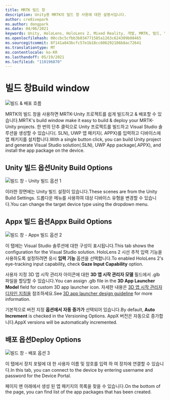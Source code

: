```yaml
---
title: MRTK 빌드 창
description: Unity용 MRTK의 빌드 창 사용에 대한 설명서입니다.
author: cre8ivepark
ms.author: dongpark
ms.date: 04/06/2021
keywords: Unity, HoloLens, HoloLens 2, Mixed Reality, 개발, MRTK, 빌드, 빌드 창, 도구
ms.openlocfilehash: 00ccbc5cfbb3b034771585a1263c624309b08465
ms.sourcegitcommit: 8f141a843bcfc57e1b18cc606292186b8ac72641
ms.translationtype: MT
ms.contentlocale: ko-KR
ms.lasthandoff: 05/19/2021
ms.locfileid: "110196870"
---
```

# <a name="build-window"></a><span data-ttu-id="c5fb1-104">빌드 창</span><span class="sxs-lookup"><span data-stu-id="c5fb1-104">Build window</span></span>
![빌드 & 배포 흐름](images/MRTK_BuildWindow0.png)

<span data-ttu-id="c5fb1-106">MRTK의 빌드 창을 사용하면 MRTK-Unity 프로젝트를 쉽게 빌드하고 & 배포할 수 있습니다.</span><span class="sxs-lookup"><span data-stu-id="c5fb1-106">MRTK's build window make it easy to build & deploy your MRTK-Unity projects.</span></span> <span data-ttu-id="c5fb1-107">한 번의 단추 클릭으로 Unity 프로젝트를 빌드하고 Visual Studio 솔루션을 생성할 수 있습니다(. SLN), UWP 앱 패키지(. APPX)를 입력하고 디바이스에 앱 패키지를 설치합니다.</span><span class="sxs-lookup"><span data-stu-id="c5fb1-107">With a single button click, you can build Unity project and generate Visual Studio solution(.SLN), UWP App package(.APPX), and install the app package on the device.</span></span> 


## <a name="unity-build-options"></a><span data-ttu-id="c5fb1-108">Unity 빌드 옵션</span><span class="sxs-lookup"><span data-stu-id="c5fb1-108">Unity Build Options</span></span>
![빌드 창 - Unity 빌드 옵션 1](images/MRTK_BuildWindow1.png)

<span data-ttu-id="c5fb1-110">이러한 장면에는 Unity 빌드 설정이 있습니다.</span><span class="sxs-lookup"><span data-stu-id="c5fb1-110">These scenes are from the Unity Build Settings.</span></span> <span data-ttu-id="c5fb1-111">드롭다운 메뉴를 사용하여 대상 디바이스 유형을 변경할 수 있습니다.</span><span class="sxs-lookup"><span data-stu-id="c5fb1-111">You can change the target device type using the dropdown menu.</span></span>

## <a name="appx-build-options"></a><span data-ttu-id="c5fb1-112">Appx 빌드 옵션</span><span class="sxs-lookup"><span data-stu-id="c5fb1-112">Appx Build Options</span></span>
![빌드 창 - Appx 빌드 옵션 2](images/MRTK_BuildWindow2.png)

<span data-ttu-id="c5fb1-114">이 탭에는 Visual Studio 솔루션에 대한 구성이 표시됩니다.</span><span class="sxs-lookup"><span data-stu-id="c5fb1-114">This tab shows the configuration for the Visual Studio solution.</span></span> <span data-ttu-id="c5fb1-115">HoloLens 2 시선 추적 입력 기능을 사용하도록 설정하려면 응시 **입력 기능** 옵션을 선택합니다.</span><span class="sxs-lookup"><span data-stu-id="c5fb1-115">To enabled HoloLens 2's eye-tracking input capability, check **Gaze Input Capability** option.</span></span> 

<span data-ttu-id="c5fb1-116">사용자 지정 3D 앱 시작 관리자 아이콘에 대한 **3D 앱 시작 관리자 모델** 필드에서 .glb 파일을 할당할 수 있습니다.</span><span class="sxs-lookup"><span data-stu-id="c5fb1-116">You can assign .glb file in the **3D App Launcher Model** field for custom 3D app launcher icon.</span></span> <span data-ttu-id="c5fb1-117">자세한 내용은 [3D 앱 시작 관리자 디자인 지침을](/windows/mixed-reality/distribute/3d-app-launcher-design-guidance) 참조하세요.</span><span class="sxs-lookup"><span data-stu-id="c5fb1-117">See [3D app launcher design guideline](/windows/mixed-reality/distribute/3d-app-launcher-design-guidance) for more information.</span></span>

<span data-ttu-id="c5fb1-118">기본적으로 버전 지정 **옵션에서 자동 증가가** 선택되어 있습니다.</span><span class="sxs-lookup"><span data-stu-id="c5fb1-118">By default, **Auto Increment** is checked in the Versioning Options.</span></span> <span data-ttu-id="c5fb1-119">AppX 버전은 자동으로 증가합니다.</span><span class="sxs-lookup"><span data-stu-id="c5fb1-119">AppX versions will be automatically incremented.</span></span>


## <a name="deploy-options"></a><span data-ttu-id="c5fb1-120">배포 옵션</span><span class="sxs-lookup"><span data-stu-id="c5fb1-120">Deploy Options</span></span>
![빌드 창 - 배포 옵션 3](images/MRTK_BuildWindow3.png)

<span data-ttu-id="c5fb1-122">이 탭에서 장치 포털에 대 한 사용자 이름 및 암호를 입력 하 여 장치에 연결할 수 있습니다.</span><span class="sxs-lookup"><span data-stu-id="c5fb1-122">In this tab, you can connect to the device by entering username and password for the Device Portal.</span></span> 

<span data-ttu-id="c5fb1-123">페이지 맨 아래에서 생성 된 앱 패키지의 목록을 찾을 수 있습니다.</span><span class="sxs-lookup"><span data-stu-id="c5fb1-123">On the bottom of the page, you can find list of the app packages that has been created.</span></span> 

